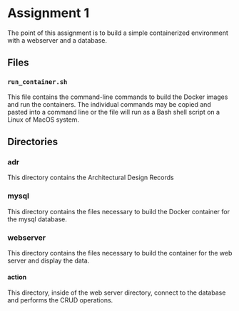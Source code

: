 # Assignment 1

The point of this assignment is to build a simple containerized environment with a webserver and a database.

## Files

### `run_container.sh`

This file contains the command-line commands to build the Docker images and run the containers. The individual commands may be copied and pasted into a command line or the file will run as a Bash shell script on a Linux of MacOS system.

## Directories

### adr

This directory contains the Architectural Design Records

### mysql

This directory contains the files necessary to build the Docker container for the mysql database.

### webserver

This directory contains the files necessary to build the container for the web server and display the data.

#### action

This directory, inside of the web server directory, connect to the database and performs the CRUD operations.
